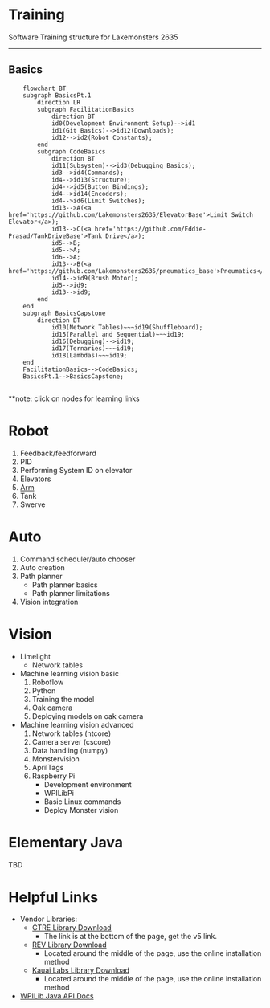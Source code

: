 # Training
Software Training structure for Lakemonsters 2635

---
Basics
---

```mermaid
    flowchart BT
    subgraph BasicsPt.1
        direction LR
        subgraph FacilitationBasics
            direction BT
            id0(Development Environment Setup)-->id1
            id1(Git Basics)-->id12(Downloads);
            id12-->id2(Robot Constants);
        end
        subgraph CodeBasics
            direction BT
            id11(Subsystem)-->id3(Debugging Basics);
            id3-->id4(Commands);
            id4-->id13(Structure);
            id4-->id5(Button Bindings);
            id4-->id14(Encoders);
            id4-->id6(Limit Switches);
            id13-->A(<a href='https://github.com/Lakemonsters2635/ElevatorBase'>Limit Switch Elevator</a>);
            id13-->C(<a href='https://github.com/Eddie-Prasad/TankDriveBase'>Tank Drive</a>);
            id5-->B;
            id5-->A;
            id6-->A;
            id13-->B(<a href='https://github.com/Lakemonsters2635/pneumatics_base'>Pneumatics</a>);
            id14-->id9(Brush Motor);
            id5-->id9;
            id13-->id9;
        end
    end
    subgraph BasicsCapstone
        direction BT
            id10(Network Tables)~~~id19(Shuffleboard);
            id15(Parallel and Sequential)~~~id19;
            id16(Debugging)-->id19;
            id17(Ternaries)~~~id19;
            id18(Lambdas)~~~id19;
    end
    FacilitationBasics-->CodeBasics;
    BasicsPt.1-->BasicsCapstone;
    
```
**note: click on nodes for learning links 
# Robot
1. Feedback/feedforward
2. PID
3. Performing System ID on elevator
4. Elevators
5. [Arm](https://github.com/Lakemonsters2635/arm_motor_base)
6. Tank
7. Swerve

# Auto
1. Command scheduler/auto chooser
2. Auto creation
3. Path planner
    - Path planner basics
    - Path planner limitations
1. Vision integration

# Vision
- Limelight
    - Network tables
- Machine learning vision basic
    1. Roboflow
    1. Python
    1. Training the model
    4. Oak camera
    5. Deploying models on oak camera
- Machine learning vision advanced
    1. Network tables (ntcore)
    1. Camera server (cscore)
    6. Data handling (numpy)
    1. Monstervision
    1. AprilTags
    7. Raspberry Pi
        - Development environment
        - WPILibPi
        - Basic Linux commands
        - Deploy Monster vision


# Elementary Java
TBD

# Helpful Links
- Vendor Libraries:
    - [CTRE Library Download](https://store.ctr-electronics.com/software/)
        - The link is at the bottom of the page, get the v5 link.
    - [REV Library Download](https://docs.revrobotics.com/sparkmax/software-resources/spark-max-api-information#java-api)
        - Located around the middle of the page, use the online installation method
    - [Kauai Labs Library Download](https://pdocs.kauailabs.com/navx-mxp/software/roborio-libraries/java/)
        - Located around the middle of the page, use the online installation method
- [WPILib Java API Docs](https://github.wpilib.org/allwpilib/docs/release/java/index.html)
